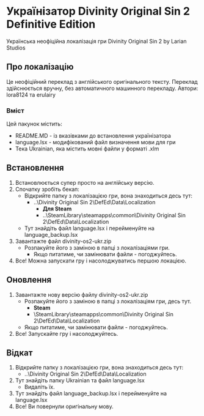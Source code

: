 # Українізатор Divinity Original Sin 2 Definitive Edition
Українська неофіційна локалізація гри Divinity Original Sin 2 by Larian Studios


## Про локалізацію
Це неофіційний переклад з англійського оригінального тексту. Переклад здійснюється вручну, без автоматичного машинного перекладу. Автори: lora8124 та erulairy


### Вміст
Цей пакунок містить:
- README.MD - із вказівками до встановлення українізатора
- language.lsx - модифікований файл визначення мови для гри
- Тека Ukrainian, яка містить мовні файли у форматі .xlm


## Встановлення
1. Встановлюється супер просто на англійську версію.
2. Спочатку зробіть бекап:
   - Відкрийте папку з локалізацією гри, вона знаходиться десь тут:
     - ..\Divinity Original Sin 2\DefEd\Data\Localization
       - **Для Steam**
       - ..\SteamLibrary\steamapps\common\Divinity Original Sin 2\DefEd\Data\Localization
   - Тут знайдіть файл language.lsx і перейменуйте на language_backup.lsx
3. Завантажте файл divinity-os2-ukr.zip 
   - Розпакуйте його з заміною в папці з локалізаціями гри.
     - Якщо питатиме, чи замінювати файли - погоджуйтесь.  
4. Все! Можна запускати гру і насолоджуватись першою локацією.


## Оновлення
1. Завантажте нову версію файлу divinity-os2-ukr.zip 
   - Розпакуйте його з заміною в папці з локалізаціям гри, десь тут.
     - **Steam**
     - \SteamLibrary\steamapps\common\Divinity Original Sin 2\DefEd\Data\Localization
   - Якщо питатиме, чи замінювати файли - погоджуйтесь.  
4. Все! Запускайте гру і насолоджуйтесь.


## Відкат
1. Відкрийте папку з локалізацією гри, вона знаходиться десь тут:
     - ..\Divinity Original Sin 2\DefEd\Data\Localization
2. Тут знайдіть папку Ukrainian та файл language.lsx
     - Видаліть їх.
3. Тут знайдіть файл language_backup.lsx і перейменуйте на language.lsx
4. Все! Ви повернули оригінальну мову.
